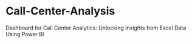 # Call-Center-Analysis
 Dashboard for Call Center Analytics: Unlocking Insights from Excel Data Using Power BI
